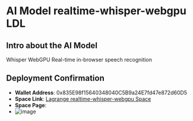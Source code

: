 # AI Model realtime-whisper-webgpu LDL

## Intro about the AI Model
Whisper WebGPU
Real-time in-browser speech recognition
## Deployment Confirmation


- **Wallet Address**: 0x835E98f15640348040C5B9a24E7fd47e872d60D5
- **Space Link**: [Lagrange realtime-whisper-webgpu Space](https://lagrangedao.org/spaces/0x835E98f15640348040C5B9a24E7fd47e872d60D5/realtime-whisper-webgpu/app)
- **Space Page**:
- ![image](https://github.com/harleyLuke/awesome-swanchain/assets/117342269/e57542d4-d715-46ef-bb7e-1ee180f4ca8b)

